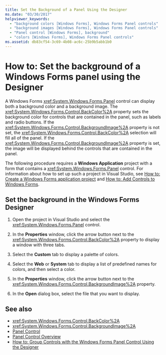 ```yaml
---
title: Set the Background of a Panel Using the Designer
ms.date: "03/30/2017"
helpviewer_keywords:
  - "background colors [Windows Forms], Windows Forms Panel controls"
  - "background images [Windows Forms], Windows Forms Panel controls"
  - "Panel control [Windows Forms], background"
  - "colors [Windows Forms], Windows Forms Panel controls"
ms.assetid: db83cf54-3c69-4b08-ac6c-25b9b5abb1b0
---
```

# How to: Set the background of a Windows Forms panel using the Designer

A Windows Forms <xref:System.Windows.Forms.Panel> control can display both a background color and a background image. The <xref:System.Windows.Forms.Control.BackColor%2A> property sets the background color for controls that are contained in the panel, such as labels and radio buttons. If the <xref:System.Windows.Forms.Control.BackgroundImage%2A> property is not set, the <xref:System.Windows.Forms.Control.BackColor%2A> selection will fill all of the panel. If the <xref:System.Windows.Forms.Control.BackgroundImage%2A> property is set, the image will be displayed behind the controls that are contained in the panel.

The following procedure requires a **Windows Application** project with a form that contains a <xref:System.Windows.Forms.Panel> control. For information about how to set up such a project in Visual Studio, see [How to: Create a Windows Forms application project](/visualstudio/ide/step-1-create-a-windows-forms-application-project) and [How to: Add Controls to Windows Forms](how-to-add-controls-to-windows-forms.md).

## Set the background in the Windows Forms Designer

1. Open the project in Visual Studio and select the <xref:System.Windows.Forms.Panel> control.

2. In the **Properties** window, click the arrow button next to the <xref:System.Windows.Forms.Control.BackColor%2A> property to display a window with three tabs.

3. Select the **Custom** tab to display a palette of colors.

4. Select the **Web** or **System** tab to display a list of predefined names for colors, and then select a color.

5. In the **Properties** window, click the arrow button next to the <xref:System.Windows.Forms.Control.BackgroundImage%2A> property.

6. In the **Open** dialog box, select the file that you want to display.

## See also

- <xref:System.Windows.Forms.Control.BackColor%2A>
- <xref:System.Windows.Forms.Control.BackgroundImage%2A>
- [Panel Control](panel-control-windows-forms.md)
- [Panel Control Overview](panel-control-overview-windows-forms.md)
- [How to: Group Controls with the Windows Forms Panel Control Using the Designer](group-controls-with-wf-panel-control-using-the-designer.md)
